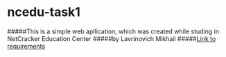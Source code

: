 # ncedu-task1

#####This is a simple web apllication, which was created while studing in NetCracker Education Center 
#####by Lavrinovich Mikhail 
#####[Link to requirements](https://github.com/alef-ru/nc-edu/blob/master/task1.md#Задание-1)
